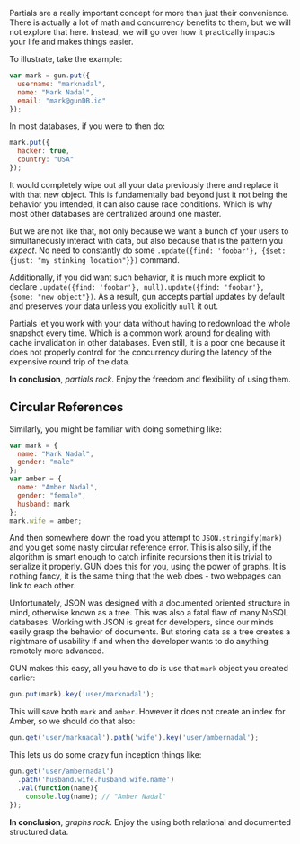 Partials are a really important concept for more than just their convenience. There is actually a lot of math and concurrency benefits to them, but we will not explore that here. Instead, we will go over how it practically impacts your life and makes things easier.

To illustrate, take the example:

```javascript
var mark = gun.put({
  username: "marknadal",
  name: "Mark Nadal",
  email: "mark@gunDB.io"
});
```

In most databases, if you were to then do:

```javascript
mark.put({
  hacker: true,
  country: "USA"
});
```

It would completely wipe out all your data previously there and replace it with that new object. This is fundamentally bad beyond just it not being the behavior you intended, it can also cause race conditions. Which is why most other databases are centralized around one master.

But we are not like that, not only because we want a bunch of your users to simultaneously interact with data, but also because that is the pattern you _expect_. No need to constantly do some `.update({find: 'foobar'}, {$set: {just: "my stinking location"}})` command.

Additionally, if you did want such behavior, it is much more explicit to declare `.update({find: 'foobar'}, null).update({find: 'foobar'}, {some: "new object"})`. As a result, gun accepts partial updates by default and preserves your data unless you explicitly `null` it out.

Partials let you work with your data without having to redownload the whole snapshot every time. Which is a common work around for dealing with cache invalidation in other databases. Even still, it is a poor one because it does not properly control for the concurrency during the latency of the expensive round trip of the data.

**In conclusion**, _partials rock_. Enjoy the freedom and flexibility of using them.

## Circular References

Similarly, you might be familiar with doing something like:

```javascript
var mark = {
  name: "Mark Nadal",
  gender: "male"
};
var amber = {
  name: "Amber Nadal",
  gender: "female",
  husband: mark
};
mark.wife = amber;
```

And then somewhere down the road you attempt to `JSON.stringify(mark)` and you get some nasty circular reference error. This is also silly, if the algorithm is smart enough to catch infinite recursions then it is trivial to serialize it properly. GUN does this for you, using the power of graphs. It is nothing fancy, it is the same thing that the web does - two webpages can link to each other.

Unfortunately, JSON was designed with a documented oriented structure in mind, otherwise known as a tree. This was also a fatal flaw of many NoSQL databases. Working with JSON is great for developers, since our minds easily grasp the behavior of documents. But storing data as a tree creates a nightmare of usability if and when the developer wants to do anything remotely more advanced.

GUN makes this easy, all you have to do is use that `mark` object you created earlier:

```javascript
gun.put(mark).key('user/marknadal');
```

This will save both `mark` and `amber`. However it does not create an index for Amber, so we should do that also:

```javascript
gun.get('user/marknadal').path('wife').key('user/ambernadal');
```

This lets us do some crazy fun inception things like:

```javascript
gun.get('user/ambernadal')
  .path('husband.wife.husband.wife.name')
  .val(function(name){
    console.log(name); // "Amber Nadal"
});
```

**In conclusion**, _graphs rock_. Enjoy the using both relational and documented structured data.